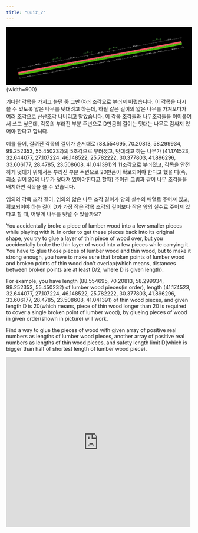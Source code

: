 ```yaml
---
title: "Quiz_2"
---
```


![blx-quiz-2](../../../../../assets/blx-quiz/blx-quiz-2.png){width=900}

기다란 각목을 가지고 놀던 중 그만 여러 조각으로 부러져 버렸습니다. 이 각목을 다시 쓸 수 있도록 얇은 나무를 덧대려고 하는데, 하필 같은 길이의 얇은 나무를 가져오다가 여러 조각으로 산산조각 나버리고 말았습니다. 이 각목 조각들과 나무조각들을 이어붙여서 쓰고 싶은데, 각목의 부러진 부분 주변으로 D만큼의 길이는 덧대는 나무로 감싸져 있어야 한다고 합니다.

예를 들어, 잘려진 각목의 길이가 순서대로 (88.554695, 70.20813, 58.299934, 99.252353, 55.450232)의 5조각으로 부러졌고, 덧대려고 하는 나무가 (41.174523, 32.644077, 27.107224, 46.148522, 25.782222, 30.377803, 41.896296, 33.606177, 28.4785, 23.508608, 41.041391)의 11조각으로 부러졌고, 각목을 안전하게 덧대기 위해서는 부러진 부분 주변으로 20만큼이 확보되어야 한다고 했을 때(즉, 최소 길이 20의 나무가 덧대져 있어야한다고 할때) 주어진 그림과 같이 나무 조각들을 배치하면 각목을 쓸 수 있습니다.

임의의 각목 조각 길이, 임의의 얇은 나무 조각 길이가 양의 실수의 배열로 주어져 있고, 확보되어야 하는 길이 D가 가장 작은 각목 조각의 길이보다 작은 양의 실수로 주어져 있다고 할 때, 어떻게 나무를 덧댈 수 있을까요?


You accidentally broke a piece of lumber wood into a few smaller pieces while playing with it. In order to get these pieces back into its original shape, you try to glue a layer of thin piece of wood over, but you accidentally broke the thin layer of wood into a few pieces while carrying it. You have to glue those pieces of lumber wood and thin wood, but to make it strong enough, you have to make sure that broken points of lumber wood and broken points of thin wood don't overlap(which means, distances between broken points are at least D/2, where D is given length).

For example, you have length (88.554695, 70.20813, 58.299934, 99.252353, 55.450232) of lumber wood pieces(in order), length (41.174523, 32.644077, 27.107224, 46.148522, 25.782222, 30.377803, 41.896296, 33.606177, 28.4785, 23.508608, 41.041391) of thin wood pieces, and given length D is 20(which means, piece of thin wood longer than 20 is required to cover a single broken point of lumber wood), by glueing pieces of wood in given order(shown in picture) will work.

Find a way to glue the pieces of wood with given array of positive real numbers as lengths of lumber wood pieces, another array of positive real numbers as lengths of thin wood pieces, and safety length limit D(which is bigger than half of shortest length of lumber wood piece).

<iframe src="https://www.facebook.com/plugins/post.php?href=https%3A%2F%2Fwww.facebook.com%2Fphoto%2F%3Ffbid%3D516914025175481%26set%3Da.514199872113563&show_text=true&width=500&is_preview=true" width="500" height="461" style="border:none;overflow:hidden" scrolling="no" frameborder="0" allowfullscreen="true" allow="autoplay; clipboard-write; encrypted-media; picture-in-picture; web-share"></iframe>
